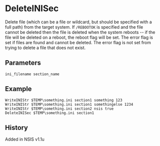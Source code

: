 # DeleteINISec

Delete file (which can be a file or wildcard, but should be specified with a full path) from the target system. If `/REBOOTOK` is specified and the file cannot be deleted then the file is deleted when the system reboots -- if the file will be deleted on a reboot, the reboot flag will be set. The error flag is set if files are found and cannot be deleted. The error flag is not set from trying to delete a file that does not exist.

## Parameters

    ini_filename section_name

## Example

	WriteINIStr $TEMP\something.ini section1 something 123
	WriteINIStr $TEMP\something.ini section1 somethingelse 1234
	WriteINIStr $TEMP\something.ini section2 nsis true
	DeleteINISec $TEMP\something.ini section1

## History

Added in NSIS v1.1u
